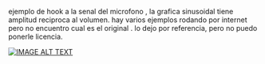 ejemplo de hook a la senal del microfono , la grafica sinusoidal tiene amplitud reciproca al volumen.  hay varios ejemplos rodando por internet pero no encuentro cual es el original . lo dejo por referencia, pero no puedo ponerle licencia.


[![IMAGE ALT TEXT](http://img.youtube.com/vi/YOUTUBE_VIDEO_ID_HERE/0.jpg)](https://youtube.com/shorts/6IyVyqBYPWQ)
